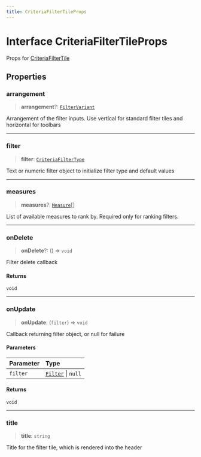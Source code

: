```yaml
---
title: CriteriaFilterTileProps
---
```


# Interface CriteriaFilterTileProps

Props for [CriteriaFilterTile](../filter-tiles/function.CriteriaFilterTile.md)

## Properties

### arrangement

> **arrangement**?: [`FilterVariant`](../type-aliases/type-alias.FilterVariant.md)

Arrangement of the filter inputs. Use vertical for standard filter tiles and horizontal for toolbars

***

### filter

> **filter**: [`CriteriaFilterType`](../type-aliases/type-alias.CriteriaFilterType.md)

Text or numeric filter object to initialize filter type and default values

***

### measures

> **measures**?: [`Measure`](../../sdk-data/interfaces/interface.Measure.md)[]

List of available measures to rank by. Required only for ranking filters.

***

### onDelete

> **onDelete**?: () => `void`

Filter delete callback

#### Returns

`void`

***

### onUpdate

> **onUpdate**: (`filter`) => `void`

Callback returning filter object, or null for failure

#### Parameters

| Parameter | Type |
| :------ | :------ |
| `filter` | [`Filter`](../../sdk-data/interfaces/interface.Filter.md) \| `null` |

#### Returns

`void`

***

### title

> **title**: `string`

Title for the filter tile, which is rendered into the header

